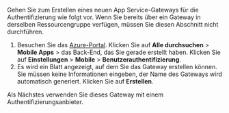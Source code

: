 
Gehen Sie zum Erstellen eines neuen App Service-Gateways für die Authentifizierung wie folgt vor. Wenn Sie bereits über ein Gateway in derselben Ressourcengruppe verfügen, müssen Sie diesen Abschnitt nicht durchführen.

1. Besuchen Sie das [Azure-Portal]. Klicken Sie auf **Alle durchsuchen** > **Mobile Apps** > das Back-End, das Sie gerade erstellt haben. Klicken Sie auf **Einstellungen** > **Mobile** > **Benutzerauthentifizierung**. 
2. Es wird ein Blatt angezeigt, auf dem Sie das Gateway erstellen können. Sie müssen keine Informationen eingeben, der Name des Gateways wird automatisch generiert. Klicken Sie auf **Erstellen**.

Als Nächstes verwenden Sie dieses Gateway mit einem Authentifizierungsanbieter.

<!-- URLs. -->
[Azure-Portal]: https://portal.azure.com/

<!---HONumber=Nov15_HO1-->